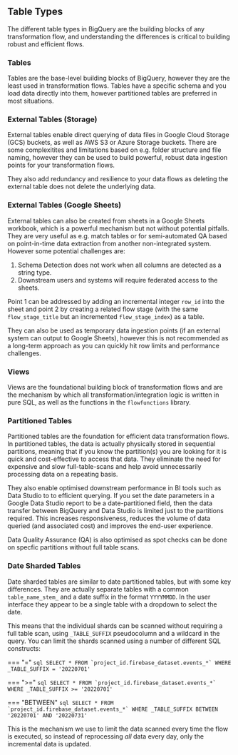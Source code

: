 ## Table Types
The different table types in BigQuery are the building blocks of any transformation flow, and understanding the differences is critical to building robust and efficient flows.

### Tables
Tables are the base-level building blocks of BigQuery, however they are the least used in transformation flows.  Tables have a specific schema and you load data directly into them, however partitioned tables are preferred in most situations. 

### External Tables (Storage) 
External tables enable direct querying of data files in Google Cloud Storage (GCS) buckets, as well as AWS S3 or Azure Storage buckets.  There are some complexitites and limitations based on e.g. folder structure and file naming, however they can be used to build powerful, robust data ingestion points for your transformation flows. 

They also add redundancy and resilience to your data flows as deleting the external table does not delete the underlying data. 

### External Tables (Google Sheets)
External tables can also be created from sheets in a Google Sheets workbook, which is a powerful mechanism but not without potential pitfalls.  They are very useful as e.g. match tables or for semi-automated QA based on point-in-time data extraction from another non-integrated system.  However some potential challenges are:

1. Schema Detection does not work when all columns are detected as a string type.  
2. Downstream users and systems will require federated access to the sheets.

Point 1 can be addressed by adding an incremental integer `row_id` into the sheet and point 2 by creating a related flow stage (with the same `flow_stage_title` but an incremented `flow_stage_index`) as a table.  

They can also be used as temporary data ingestion points (if an external system can output to Google Sheets), however this is not recommended as a long-term approach as you can quickly hit row limits and performance challenges.

### Views
Views are the foundational building block of transformation flows and are the mechanism by which all transformation/integration logic is written in pure SQL, as well as the functions in the `flowfunctions` library. 


### Partitioned Tables
Partitioned tables are the foundation for efficient data transformation flows.  In partitioned tables, the data is actually physically stored in sequential partitions, meaning that if you know the partition(s) you are looking for it is quick and cost-effective to access that data.  They eliminate the need for expensive and slow full-table-scans and help avoid unnecessarily processing data on a repeating basis. 

They also enable optimised downstream performance in BI tools such as Data Studio to to efficient querying.  If you set the date parameters in a Google Data Studio report to be a date-partitioned field, then the data transfer between BigQuery and Data Studio is limited just to the partitions required.  This increases responsiveness, reduces the volume of data queried (and associated cost) and improves the end-user experience. 

Data Quality Assurance (QA) is also optimised as spot checks can be done on specfic partitions without full table scans.

### Date Sharded Tables
Date sharded tables are similar to date partitioned tables, but with some key differences.  They are actually separate tables with a common `table_name_stem_` and a date suffix in the format `YYYYMMDD`.  In the user interface they appear to be a single table with a dropdown to select the date.

This means that the individual shards can be scanned without requiring a full table scan, using `_TABLE_SUFFIX` pseudocolumn and a wildcard in the query.  You can limit the shards scanned using a number of different SQL constructs:

=== "="
    ```sql
    SELECT *
    FROM `project_id.firebase_dataset.events_*`
    WHERE _TABLE_SUFFIX = '20220701'
    ```

=== ">="
    ```sql
    SELECT *
    FROM `project_id.firebase_dataset.events_*`
    WHERE _TABLE_SUFFIX >= '20220701'
    ```

=== "BETWEEN"
    ```sql
    SELECT *
    FROM `project_id.firebase_dataset.events_*`
    WHERE _TABLE_SUFFIX BETWEEN '20220701' AND '20220731'
    ```

This is the mechanism we use to limit the data scanned every time the flow is executed, so instead of reprocessing _all_ data every day, only the incremental data is updated.  
